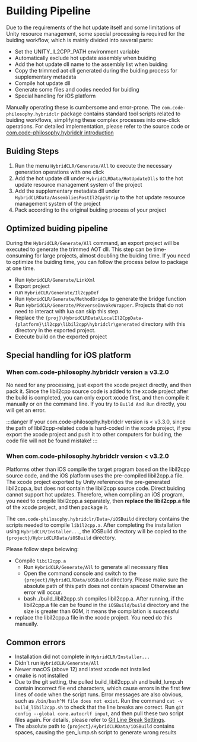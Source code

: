 # Building Pipeline

Due to the requirements of the hot update itself and some limitations of Unity resource management, some special processing is required for the buiding workflow, which is mainly divided into several parts:

- Set the UNITY_IL2CPP_PATH environment variable
- Automatically exclude hot update assembly when buiding
- Add the hot update dll name to the assembly list when buiding
- Copy the trimmed aot dll generated during the buiding process for supplementary metadata
- Compile hot update dll
- Generate some files and codes needed for buiding
- Special handling for iOS platform

Manually operating these is cumbersome and error-prone. The `com.code-philosophy.hybridclr` package contains standard tool scripts related to buiding workflows, simplifying these complex processes into one-click operations.
For detailed implementation, please refer to the source code or [com.code-philosophy.hybridclr introduction](/basic/com.code-philosophy.hybridclr.md)

## Buiding Steps

1. Run the menu `HybridCLR/Generate/All` to execute the necessary generation operations with one click
1. Add the hot update dll under `HybridCLRData/HotUpdateDlls` to the hot update resource management system of the project
1. Add the supplementary metadata dll under `HybridCLRData/AssembliesPostIl2CppStrip` to the hot update resource management system of the project
1. Pack according to the original buiding process of your project

## Optimized buiding pipeline

During the `HybridCLR/Generate/All` command, an export project will be executed to generate the trimmed AOT dll. This step can be time-consuming for large projects, almost doubling the buiding time. If you need to optimize the buiding time, you can follow the process below to package at one time.

- Run `HybridCLR/Generate/LinkXml`
- Export project
- run `HybridCLR/Generate/Il2cppDef`
- Run `HybridCLR/Generate/MethodBridge` to generate the bridge function
- Run `HybridCLR/Generate/PReverseInvokeWrapper`. Projects that do not need to interact with lua can skip this step.
- Replace the `{proj}\HybridCLRData\LocalIl2CppData-{platform}\il2cpp\libil2cpp\hybridclr\generated` directory with this directory in the exported project.
- Execute build on the exported project

## Special handling for iOS platform

### When com.code-philosophy.hybridclr version &ge; v3.2.0

No need for any processing, just export the xcode project directly, and then pack it. Since the libil2cpp source code is added to the xcode project after the build is completed, you can only export xcode first, and then compile it manually or on the command line. If you try to `Build And Run` directly, you will get an error.

:::danger
If your com.code-philosophy.hybridclr version is < v3.3.0, since the path of libil2cpp-related code is hard-coded in the xcode project, if you export the xcode project and push it to other computers for buiding, the code file will not be found mistake!
:::

### When com.code-philosophy.hybridclr version &lt; v3.2.0

Platforms other than iOS compile the target program based on the libil2cpp source code, and the iOS platform uses the pre-compiled libil2cpp.a file. The xcode project exported by Unity references the pre-generated libil2cpp.a, but does not contain the libil2cpp source code.
Direct buiding cannot support hot updates. Therefore, when compiling an iOS program, you need to compile libil2cpp.a separately, then **replace the libil2cpp.a file** of the xcode project, and then package it.

The `com.code-philosophy.hybridclr/Data~/iOSBuild` directory contains the scripts needed to compile `libil2cpp.a`. After completing the installation using `HybridCLR/Installer...`, the iOSBuild directory will be copied to the `{project}/HybridCLRData/iOSBuild` directory.

Please follow steps belowing:

- Compile `libil2cpp.a`
  - Run `HybridCLR/Generate/All` to generate all necessary files
  - Open the command console and switch to the `{project}/HybridCLRData/iOSBuild` directory. Please make sure the absolute path of this path does not contain spaces! Otherwise an error will occur.
  - bash ./build_libil2cpp.sh compiles libil2cpp.a. After running, if the libil2cpp.a file can be found in the `iOSBuild/build` directory and the size is greater than 60M, it means the compilation is successful
- replace the libil2cpp.a file in the xcode project. You need do this manually.

## Common errors

- Installation did not complete in `HybridCLR/Installer...`
- Didn't run `HybridCLR/Generate/All`
- Newer macOS (above 12) and latest xcode not installed
- cmake is not installed
- Due to the git setting, the pulled build_libil2cpp.sh and build_lump.sh contain incorrect file end characters, which cause errors in the first few lines of code when the script runs. Error messages are also obvious, such as `/bin/bash^M file does not exist`. Run the command `cat -v build_libil2cpp.sh` to check that the line breaks are correct. Run `git config --global core.autocrlf input`, and then pull these two script files again. For details, please refer to [Git Line Break Settings](https://docs.github.com/cn/get-started/getting-started-with-git/configuring-git-to-handle-line-endings).
- The absolute path to `{project}/HybridCLRData/iOSBuild` contains spaces, causing the gen_lump.sh script to generate wrong results